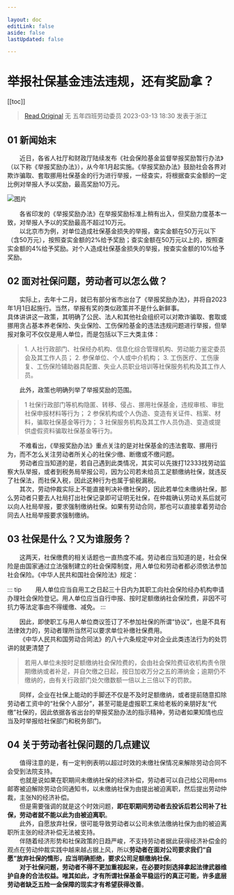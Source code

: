 ```yaml
---

layout: doc
editLink: false
aside: false
lastUpdated: false

---
```


# 举报社保基金违法违规，还有奖励拿？

[[toc]]

> [Read Original](https://mp.weixin.qq.com/s/JiCXEV5S_Cmrzk5MjCIroA) 无  五年四班劳动委员 2023-03-13 18:30 发表于浙江

## 01 新闻始末

&emsp;&emsp;近日，各省人社厅和财政厅陆续发布《社会保险基金监督举报奖励暂行办法》（以下称《举报奖励办法》），从今年1月起实施。《举报奖励办法》鼓励社会各界对欺诈骗取、套取挪用社保基金的行为进行举报，一经查实，将根据查实金额的一定比例对举报人予以奖励，最高奖励10万元。

![图片](https://proxy-prod.omnivore-image-cache.app/0x0,srkoKjx4MLFfOS3HptOWjoeSX4Fki1PMN3hGLCLDqBgs/https://mmbiz.qpic.cn/mmbiz_png/0FszF75H5VibCDP5S4PIc9F2leUDictaBLLIKx1icYLlYf4IEzgOXVtcT8fpWAw7kd55wem4OrU9xFqbq3qibREibag/640?wx_fmt=png)

&emsp;&emsp;各省印发的《举报奖励办法》在举报奖励标准上稍有出入，但奖励力度基本一致，对举报人予以的奖励最高不超过10万元。<br>
&emsp;&emsp;以北京市为例，对单位造成社保基金损失的举报，查实金额在50万元以下（含50万元），按照查实金额的2%给予奖励；查实金额在50万元以上的，按照查实金额的4%给予奖励。对个人造成社保基金损失的举报，按查实金额的10%给予奖励。

## 02 面对社保问题，劳动者可以怎么做？

&emsp;&emsp;实际上，去年十二月，就已有部分省市出台了《举报奖励办法》，并将自2023年1月1日起施行。当然，举报有奖的类似政策并不是什么新鲜事。<br>
具体讲讲这一政策，其明确了公民、法人和其他社会组织可以对欺诈骗取、套取或挪用贪占基本养老保险、失业保险、工伤保险基金的违法违规问题进行举报，但举报对象可不仅仅是用人单位，而是包括以下三大类主体：

> 1\. 人社行政部门、社保经办机构、信息化综合管理机构、劳动能力鉴定委员会及其工作人员；
> 2\. 参保单位、个人或中介机构；
> 3\. 工伤医疗、工伤康复、工伤保险辅助器具配置、失业人员职业培训等社保服务机构及其工作人员。

&emsp;&emsp;此外，政策也明确列举了举报奖励的范围。

> 1 社保行政部门等机构隐匿、转移、侵占、挪用社保基金，违规审核、审批社保申报材料等行为；
> 2 参保机构或个人伪造、变造有关证件、档案、材料，骗取社保基金等行为；
> 3 社保服务机构及其工作人员伪造、变造或提供虚假资料骗取社保基金等行为。

&emsp;&emsp;不难看出，《举报奖励办法》重点关注的是对社保基金的违法套取、挪用行为，而不怎么关注劳动者所关心的社保少缴、断缴或不缴问题。<br>
&emsp;&emsp;劳动者应当知道的是，若自己遇到此类情况，其实可以先拨打12333找劳动监察大队举报，或者到税务局举报公司，因为公司若未给员工足额缴纳社保，就违反了社保法，而社保入税，因此这种行为也属于偷税漏税。<br>
&emsp;&emsp;其次，劳动仲裁实际上不能直接判决补缴社保的，因此若单位未缴纳社保，那么劳动者只要去人社局打出社保记录即可证明无社保，在仲裁确认劳动关系后就可以向人社局举报，要求强制缴纳社保。如果有劳动合同，那也可以直接拿着劳动合同去人社局举报要求强制缴纳。

## 03 社保是什么？又为谁服务？

&emsp;&emsp;这两天，社保缴费的相关话题也一直热度不减。劳动者应当知道的是，社会保险是由国家通过立法强制建立的社会保障制度，用人单位和劳动者都必须依法参加社会保险。《中华人民共和国社会保险法》规定：

::: tip
&emsp;&emsp;用人单位应当自用工之日起三十日内为其职工向社会保险经办机构申请办理社会保险登记。用人单位应当自行申报、按时足额缴纳社会保险费，非因不可抗力等法定事由不得缓缴、减免。
:::

&emsp;&emsp;因此，即使职工与用人单位商议签订了不参加社保的所谓“协议”，也是不具有法律效力的，劳动者理所当然可以要求单位补缴社保费用。<br>
&emsp;&emsp;《中华人民共和国劳动合同法》的八十六条规定中对企业此类违法行为的处罚讲的就更清楚了

> 若用人单位未按时足额缴纳社会保险费的，会由社会保险费征收机构责令限期缴纳或者补足，并自欠缴之日起，按日加收万分之五的滞纳金；逾期仍不缴纳的，由有关行政部门处欠缴数额一倍以上三倍以下的罚款。

&emsp;&emsp;同样，企业在社保上能动的手脚还不仅是不及时足额缴纳，或者提前随意扣除劳动者工资中的“社保个人部分”，甚至可能是虚报职工来给老板的亲朋好友“代缴”社保的，因此依据各省出台的举报奖励办法的指示精神，劳动者如果知情也应当及时举报给社保部门和税务部门。

## 04 关于劳动者社保问题的几点建议

&emsp;&emsp;值得注意的是，有一定判例表明以超过时效的未缴社保情况来解除劳动合同不会受到法院支持。<br>
&emsp;&emsp;也就是说如果在职期间未缴纳社保的经济补偿，劳动者可以自己给公司用ems邮寄被迫解除劳动合同通知书，以未缴纳社保为由提出被迫离职，然后提出劳动仲裁，主张N的经济补偿。<br>
&emsp;&emsp;但是需要强调的就是这个时效问题，**即在职期间劳动者去投诉后若公司补了社保，劳动者就不能以此为由被迫离职**。<br>
&emsp;&emsp;此外，自愿放弃社保，很可能导致劳动者以公司未依法缴纳社保为由的被迫离职所主张的经济补偿无法被支持。<br>
&emsp;&emsp;伴随着经济形势和社保政策的日趋严峻，不支持劳动者据此获得经济补偿金的观点在劳动仲裁实践中越来越占据上风，所以**劳动者在面对公司要求我们“自愿”放弃社保的情形，应当明确拒绝，要求公司足额缴纳社保**。<br>
&emsp;&emsp;**对于社保问题，劳动者不得不更加重视起来，在必要时刻选择拿起法律武器维护自身的合法权益。唯其如此，才有所谓社保基金平稳运行的真正可能，许多底层劳动者缺乏五险一金保障的现实才有希望获得改善**。
